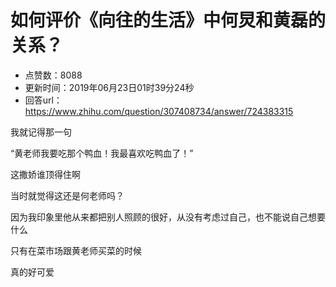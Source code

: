 # 如何评价《向往的生活》中何炅和黄磊的关系？
- 点赞数：8088
- 更新时间：2019年06月23日01时39分24秒
- 回答url：https://www.zhihu.com/question/307408734/answer/724383315
<body>
 <p data-pid="fl0Lvlzm">我就记得那一句</p>
 <p data-pid="q9VvARok">“黄老师我要吃那个鸭血！我最喜欢吃鸭血了！”</p>
 <p data-pid="IMuNeSpC">这撒娇谁顶得住啊</p>
 <p data-pid="qIfiwIWc">当时就觉得这还是何老师吗？</p>
 <p data-pid="BQi7wkhJ">因为我印象里他从来都把别人照顾的很好，从没有考虑过自己，也不能说自己想要什么</p>
 <p data-pid="A0ozdW2d">只有在菜市场跟黄老师买菜的时候</p>
 <p data-pid="y898XPrM">真的好可爱</p>
</body>